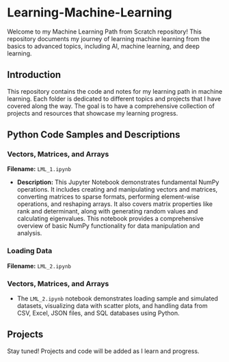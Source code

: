# Learning-Machine-Learning

Welcome to my Machine Learning Path from Scratch repository! This repository documents my journey of learning machine learning from the basics to advanced topics, including AI, machine learning, and deep learning.

## Introduction
This repository contains the code and notes for my learning path in machine learning. Each folder is dedicated to different topics and projects that I have covered along the way. The goal is to have a comprehensive collection of projects and resources that showcase my learning progress.

## Python Code Samples and Descriptions
### Vectors, Matrices, and Arrays
**Filename:** `LML_1.ipynb`
- **Description:** This Jupyter Notebook demonstrates fundamental NumPy operations. It includes creating and manipulating vectors and matrices, converting matrices to sparse formats, performing element-wise operations, and reshaping arrays. It also covers matrix properties like rank and determinant, along with generating random values and calculating eigenvalues. This notebook provides a comprehensive overview of basic NumPy functionality for data manipulation and analysis.
### Loading Data
**Filename:** `LML_2.ipynb`
### Vectors, Matrices, and Arrays
- The `LML_2.ipynb` notebook demonstrates loading sample and simulated datasets, visualizing data with scatter plots, and handling data from CSV, Excel, JSON files, and SQL databases using Python.
  
## Projects
Stay tuned! Projects and code will be added as I learn and progress.
